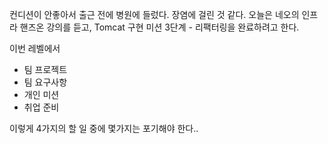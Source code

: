 컨디션이 안좋아서 출근 전에 병원에 들렀다. 장염에 걸린 것 같다.
오늘은 네오의 인프라 핸즈온 강의를 듣고, Tomcat 구현 미션 3단계 - 리팩터링을 완료하려고 한다.

이번 레벨에서 
- 팀 프로젝트
- 팀 요구사항
- 개인 미션
- 취업 준비

이렇게 4가지의 할 일 중에 몇가지는 포기해야 한다..


